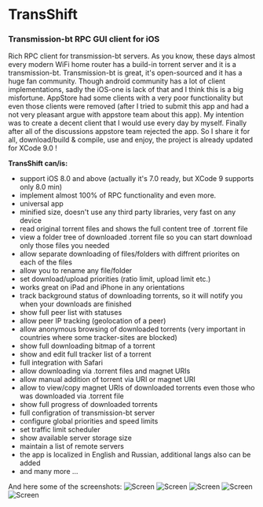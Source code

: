 # TransShift

### Transmission-bt RPC GUI client for iOS

Rich RPC client for transmission-bt servers.
As you know, these days almost every modern WiFi home router has a build-in torrent server and it is a transmission-bt. Transmission-bt is great, it's open-sourced and it has a huge fan community.
Though android community has a lot of client implementations, sadly the iOS-one is lack of that and I think this is a big misfortune. AppStore had some clients with a very poor functionality but even those clients were removed (after I tried to submit this app and had a not very pleasant argue with appstore team about this app). My intention was to create a decent client that I would use every day by myself. Finally after all of the discussions appstore team rejected the app. So I share it for all, download/build & compile, use and enjoy, the project is already updated for XCode 9.0 !

**TransShift can/is:**

- support iOS 8.0 and above (actually it's 7.0 ready, but XCode 9 supports only 8.0 min)
- implement almost 100% of RPC functionality and even more. 
- universal app
- minified size, doesn't use any third party libraries, very fast on any device
- read original torrent files and shows the full content tree of .torrent file
- view a folder tree of downloaded .torrent file so you can start download only those files you needed
- allow separate downloading of files/folders with diffrent priorites on each of the files
- allow you to rename any file/folder
- set download/upload priorities (ratio limit, upload limit etc.)
- works great on iPad and iPhone in any orientations
- track background status of downloading torrents, so it will notify you when your downloads are finished
- show full peer list with statuses 
- allow peer IP tracking (geolocation of a peer)
- allow anonymous browsing of downloaded torrents (very important in countries where some tracker-sites are blocked)
- show full downloading bitmap of a torrent
- show and edit  full tracker list of a torrent
- full integration with Safari
- allow downloading via .torrent files and magnet URIs
- allow manual addition of torrent via URI or magnet URI
- allow to view/copy magnet URIs of downloaded torrents even those who was downloaded via .torrent file
- show full progress of downloaded torrents
- full configration of transmission-bt server
- configure global priorities and speed limits
- set traffic limit scheduler
- show available server storage size
- maintain a list of remote servers
- the app is localized in English and Russian, additional langs also can be added
- and many more ...


And here some of the screenshots:
![Screen](https://preview.ibb.co/ebN7jQ/2017_09_25_11_58_49.png)
![Screen](https://preview.ibb.co/gCEyr5/2017_09_25_11_59_16.png)
![Screen](https://preview.ibb.co/i2ZL4Q/2017_09_25_12_00_10.png)
![Screen](https://preview.ibb.co/fy9WB5/2017_09_25_12_00_41.png)
![Screen](https://preview.ibb.co/ksD2Jk/2017_09_25_12_01_22.png)
